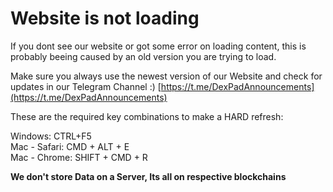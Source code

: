 # Website is not loading

If you dont see our website or got some error on loading content, this is probably beeing caused by an old version you are trying to load.  
  
Make sure you always use the newest version of our Website and check for updates in our Telegram Channel :\) [https://t.me/DexPadAnnouncements](https://t.me/DexPadAnnouncements)  
  
These are the required key combinations to make a HARD refresh:

Windows: CTRL+F5  
Mac - Safari: CMD + ALT + E  
Mac - Chrome: SHIFT + CMD + R

**We don't store Data on a Server, Its all on respective blockchains**

